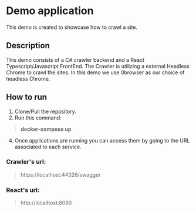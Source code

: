 # Demo application

This demo is created to showcase how to crawl a site.

## Description

This demo consists of a C# crawler backend and a React Typescript/Javascript FrontEnd. The Crawler is utilizing a external Headless Chrome to crawl the sites. In this demo we use 0browser as our choice of headless Chrome.

## How to run

1. Clone/Pull the repository.
2. Run this command:
> **docker-compose up** 
4. Once applications are running you can access them by going to the URL associated to each service.

### Crawler's url: 
> https://localhost:44326/swagger
### React's url: 
> http://localhost:8080 
